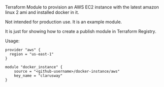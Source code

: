 Terraform Module to provision an AWS EC2 instance with the latest amazon linux 2 ami and installed docker in it.

Not intended for production use. It is an example module.

It is just for showing how to create a publish module in Terraform Registry.

Usage:
```hcl
provider "aws" {
  region = "us-east-1"
}

module "docker_instance" {
    source = "<github-username>/docker-instance/aws"
    key_name = "clarusway"
}
